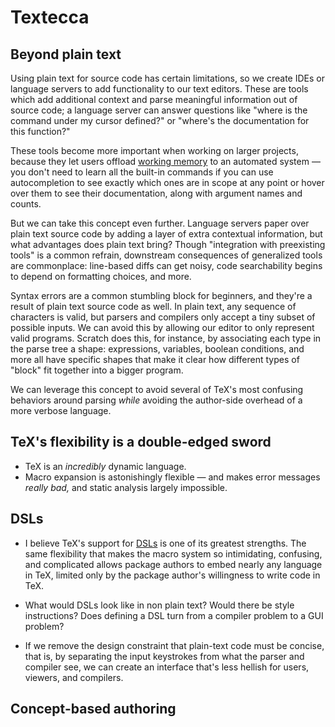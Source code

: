 # Textecca

## Beyond plain text

Using plain text for source code has certain limitations, so we create IDEs or
language servers to add functionality to our text editors. These are tools
which add additional context and parse meaningful information out of source
code; a language server can answer questions like "where is the command under
my cursor defined?" or "where's the documentation for this function?"

These tools become more important when working on larger projects, because they
let users offload [working memory][working-memory] to an automated system — you
don't need to learn all the built-in commands if you can use autocompletion to
see exactly which ones are in scope at any point or hover over them to see
their documentation, along with argument names and counts.

But we can take this concept even further. Language servers paper over plain
text source code by adding a layer of extra contextual information, but what
advantages does plain text bring? Though "integration with preexisting tools"
is a common refrain, downstream consequences of generalized tools are
commonplace: line-based diffs can get noisy, code searchability begins to
depend on formatting choices, and more.

Syntax errors are a common stumbling block for beginners, and they're a result
of plain text source code as well. In plain text, any sequence of characters is
valid, but parsers and compilers only accept a tiny subset of possible inputs.
We can avoid this by allowing our editor to only represent valid programs.
Scratch does this, for instance, by associating each type in the parse tree a
shape: expressions, variables, boolean conditions, and more all have specific
shapes that make it clear how different types of "block" fit together into a
bigger program.

We can leverage this concept to avoid several of TeX's most confusing behaviors
around parsing *while* avoiding the author-side overhead of a more verbose
language.

## TeX's flexibility is a double-edged sword

- TeX is an *incredibly* dynamic language.
- Macro expansion is astonishingly flexible — and makes error messages *really
  bad,* and static analysis largely impossible.

## DSLs

- I believe TeX's support for [DSLs][dsl] is one of its greatest strengths. The
  same flexibility that makes the macro system so intimidating, confusing, and
  complicated allows package authors to embed nearly any language in TeX,
  limited only by the package author's willingness to write code in TeX.

- What would DSLs look like in non plain text? Would there be style
  instructions? Does defining a DSL turn from a compiler problem to a GUI
  problem?

- If we remove the design constraint that plain-text code must be concise, that
  is, by separating the input keystrokes from what the parser and compiler see,
  we can create an interface that's less hellish for users, viewers, and
  compilers.

## Concept-based authoring

[working-memory]: https://en.wikipedia.org/wiki/Working_memory
[dsl]: https://en.wikipedia.org/wiki/Domain-specific_language
